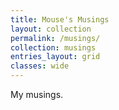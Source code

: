 ```yaml
---
title: Mouse's Musings
layout: collection
permalink: /musings/
collection: musings
entries_layout: grid
classes: wide
---
```


My musings.
